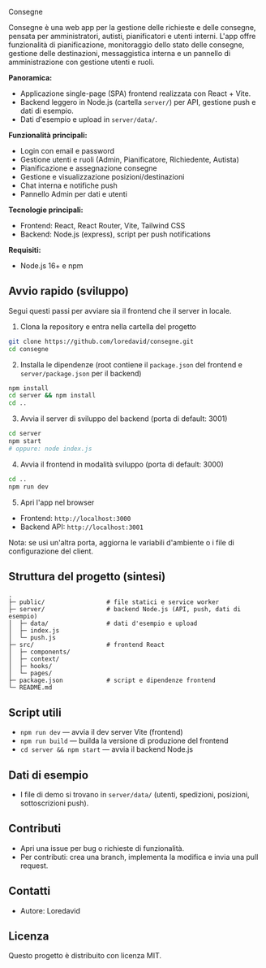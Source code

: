 Consegne

Consegne è una web app per la gestione delle richieste e delle consegne, pensata per amministratori, autisti, pianificatori e utenti interni. L'app offre funzionalità di pianificazione, monitoraggio dello stato delle consegne, gestione delle destinazioni, messaggistica interna e un pannello di amministrazione con gestione utenti e ruoli.

**Panoramica:**
- Applicazione single-page (SPA) frontend realizzata con React + Vite.
- Backend leggero in Node.js (cartella `server/`) per API, gestione push e dati di esempio.
- Dati d'esempio e upload in `server/data/`.

**Funzionalità principali:**
- Login con email e password
- Gestione utenti e ruoli (Admin, Pianificatore, Richiedente, Autista)
- Pianificazione e assegnazione consegne
- Gestione e visualizzazione posizioni/destinazioni
- Chat interna e notifiche push
- Pannello Admin per dati e utenti

**Tecnologie principali:**
- Frontend: React, React Router, Vite, Tailwind CSS
- Backend: Node.js (express), script per push notifications

**Requisiti:**
- Node.js 16+ e npm

## Avvio rapido (sviluppo)

Segui questi passi per avviare sia il frontend che il server in locale.

1) Clona la repository e entra nella cartella del progetto

```bash
git clone https://github.com/loredavid/consegne.git
cd consegne
```

2) Installa le dipendenze (root contiene il `package.json` del frontend e `server/package.json` per il backend)

```bash
npm install
cd server && npm install
cd ..
```

3) Avvia il server di sviluppo del backend (porta di default: 3001)

```bash
cd server
npm start
# oppure: node index.js
```

4) Avvia il frontend in modalità sviluppo (porta di default: 3000)

```bash
cd ..
npm run dev
```

5) Apri l'app nel browser

- Frontend: `http://localhost:3000`
- Backend API: `http://localhost:3001`

Nota: se usi un'altra porta, aggiorna le variabili d'ambiente o i file di configurazione del client.

## Struttura del progetto (sintesi)

```
.
├─ public/                 # file statici e service worker
├─ server/                 # backend Node.js (API, push, dati di esempio)
│  ├─ data/                # dati d'esempio e upload
│  ├─ index.js
│  └─ push.js
├─ src/                    # frontend React
│  ├─ components/
│  ├─ context/
│  ├─ hooks/
│  └─ pages/
├─ package.json            # script e dipendenze frontend
└─ README.md
```

## Script utili
- `npm run dev` — avvia il dev server Vite (frontend)
- `npm run build` — builda la versione di produzione del frontend
- `cd server && npm start` — avvia il backend Node.js

## Dati di esempio
- I file di demo si trovano in `server/data/` (utenti, spedizioni, posizioni, sottoscrizioni push).

## Contributi
- Apri una issue per bug o richieste di funzionalità.
- Per contributi: crea una branch, implementa la modifica e invia una pull request.

## Contatti
- Autore: Loredavid

## Licenza
Questo progetto è distribuito con licenza MIT.
